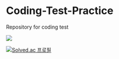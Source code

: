 # Coding-Test-Practice
Repository for coding test 

<img src="https://img.shields.io/badge/Python-3776AB?style=flat-square&logo=python&logoColor=white"/>


[![Solved.ac
프로필](http://mazassumnida.wtf/api/v2/generate_badge?boj=seulki971227)](https://solved.ac/seulki971227)

